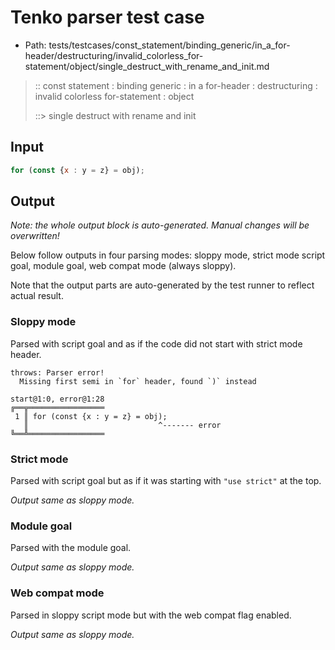 # Tenko parser test case

- Path: tests/testcases/const_statement/binding_generic/in_a_for-header/destructuring/invalid_colorless_for-statement/object/single_destruct_with_rename_and_init.md

> :: const statement : binding generic : in a for-header : destructuring : invalid colorless for-statement : object
>
> ::> single destruct with rename and init

## Input

`````js
for (const {x : y = z} = obj);
`````

## Output

_Note: the whole output block is auto-generated. Manual changes will be overwritten!_

Below follow outputs in four parsing modes: sloppy mode, strict mode script goal, module goal, web compat mode (always sloppy).

Note that the output parts are auto-generated by the test runner to reflect actual result.

### Sloppy mode

Parsed with script goal and as if the code did not start with strict mode header.

`````
throws: Parser error!
  Missing first semi in `for` header, found `)` instead

start@1:0, error@1:28
╔══╦═════════════════
 1 ║ for (const {x : y = z} = obj);
   ║                             ^------- error
╚══╩═════════════════

`````

### Strict mode

Parsed with script goal but as if it was starting with `"use strict"` at the top.

_Output same as sloppy mode._

### Module goal

Parsed with the module goal.

_Output same as sloppy mode._

### Web compat mode

Parsed in sloppy script mode but with the web compat flag enabled.

_Output same as sloppy mode._
